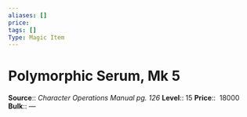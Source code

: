 ```yaml
---
aliases: []
price:  
tags: []
Type: Magic Item
---
```


# Polymorphic Serum, Mk 5

**Source**:: _Character Operations Manual pg. 126_
**Level**:: 15
**Price**::  18000 
**Bulk**:: —
